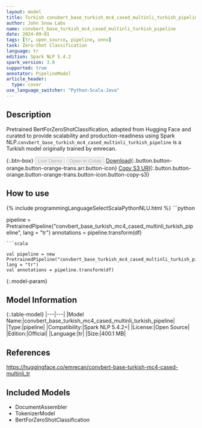 ```yaml
---
layout: model
title: Turkish convbert_base_turkish_mc4_cased_multinli_turkish_pipeline pipeline BertForZeroShotClassification from emrecan
author: John Snow Labs
name: convbert_base_turkish_mc4_cased_multinli_turkish_pipeline
date: 2024-09-01
tags: [tr, open_source, pipeline, onnx]
task: Zero-Shot Classification
language: tr
edition: Spark NLP 5.4.2
spark_version: 3.0
supported: true
annotator: PipelineModel
article_header:
  type: cover
use_language_switcher: "Python-Scala-Java"
---
```


## Description

Pretrained BertForZeroShotClassification, adapted from Hugging Face and curated to provide scalability and production-readiness using Spark NLP.`convbert_base_turkish_mc4_cased_multinli_turkish_pipeline` is a Turkish model originally trained by emrecan.

{:.btn-box}
<button class="button button-orange" disabled>Live Demo</button>
<button class="button button-orange" disabled>Open in Colab</button>
[Download](https://s3.amazonaws.com/auxdata.johnsnowlabs.com/public/models/convbert_base_turkish_mc4_cased_multinli_turkish_pipeline_tr_5.4.2_3.0_1725208019522.zip){:.button.button-orange.button-orange-trans.arr.button-icon}
[Copy S3 URI](s3://auxdata.johnsnowlabs.com/public/models/convbert_base_turkish_mc4_cased_multinli_turkish_pipeline_tr_5.4.2_3.0_1725208019522.zip){:.button.button-orange.button-orange-trans.button-icon.button-copy-s3}

## How to use



<div class="tabs-box" markdown="1">
{% include programmingLanguageSelectScalaPythonNLU.html %}
```python

pipeline = PretrainedPipeline("convbert_base_turkish_mc4_cased_multinli_turkish_pipeline", lang = "tr")
annotations =  pipeline.transform(df)   

```
```scala

val pipeline = new PretrainedPipeline("convbert_base_turkish_mc4_cased_multinli_turkish_pipeline", lang = "tr")
val annotations = pipeline.transform(df)

```
</div>

{:.model-param}
## Model Information

{:.table-model}
|---|---|
|Model Name:|convbert_base_turkish_mc4_cased_multinli_turkish_pipeline|
|Type:|pipeline|
|Compatibility:|Spark NLP 5.4.2+|
|License:|Open Source|
|Edition:|Official|
|Language:|tr|
|Size:|400.1 MB|

## References

https://huggingface.co/emrecan/convbert-base-turkish-mc4-cased-multinli_tr

## Included Models

- DocumentAssembler
- TokenizerModel
- BertForZeroShotClassification